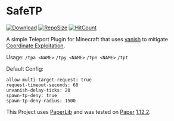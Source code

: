 # SafeTP
[![Download](https://img.shields.io/github/downloads/nothub/SafeTP/latest/total.svg?label=download%20latest&style=popout-square)](https://github.com/nothub/SafeTP/releases/latest)
[![RepoSize](https://img.shields.io/github/languages/code-size/nothub/SafeTP.svg?label=repo%20size&style=popout-square)](https://github.com/nothub/SafeTP)
[![HitCount](http://hits.dwyl.com/nothub/SafeTP.svg)](https://github.com/nothub/SafeTP)

A simple Teleport Plugin for Minecraft that uses [vanish](https://hub.spigotmc.org/javadocs/spigot/org/bukkit/entity/Player.html#hidePlayer-org.bukkit.plugin.Plugin-org.bukkit.entity.Player-) to mitigate [Coordinate Exploitation](https://2b2t.miraheze.org/wiki/Coordinate_Exploits#Debug_Exploit/).  

Usage:
`/tpa <NAME>` `/tpy <NAME>` `/tpn <NAME>` `/tpt`

Default Config:
```
allow-multi-target-request: true
request-timeout-seconds: 60
unvanish-delay-ticks: 20
spawn-tp-deny: true
spawn-tp-deny-radius: 1500
```

This Project uses [PaperLib](https://github.com/PaperMC/PaperLib) and was tested on [Paper](https://papermc.io/) [1.12.2](https://papermc.io/api/v1/paper/1.12.2/1618).
